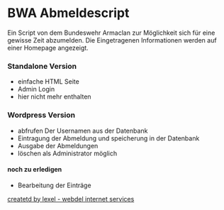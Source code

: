 # BWA Abmeldescript
Ein Script von dem Bundeswehr Armaclan zur Möglichkeit sich für eine gewisse Zeit abzumelden. Die Eingetragenen Informationen werden auf einer Homepage angezeigt.

### Standalone Version
* einfache HTML Seite
* Admin Login
* hier nicht mehr enthalten

### Wordpress Version
* abfrufen Der Usernamen aus der Datenbank
* Eintragung der Abmeldung und speicherung in der Datenbank
* Ausgabe der Abmeldungen
* löschen als Administrator möglich 

#### noch zu erledigen
* Bearbeitung der Einträge

[createtd by lexel - webdel internet services](http://www.webdel.de)

